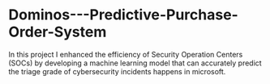 # Dominos---Predictive-Purchase-Order-System
In this project I enhanced the efficiency of Security Operation Centers (SOCs) by developing a machine learning model that can accurately predict the triage grade of cybersecurity incidents happens in microsoft.
